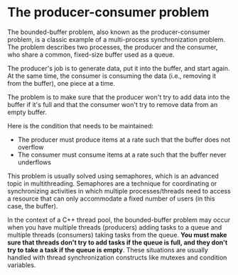 # The producer-consumer problem

The bounded-buffer problem, also known as the producer-consumer problem, is a classic example of a multi-process synchronization problem. The problem describes two processes, the producer and the consumer, who share a common, fixed-size buffer used as a queue.

The producer's job is to generate data, put it into the buffer, and start again. At the same time, the consumer is consuming the data (i.e., removing it from the buffer), one piece at a time.

The problem is to make sure that the producer won't try to add data into the buffer if it's full and that the consumer won't try to remove data from an empty buffer.

Here is the condition that needs to be maintained:

- The producer must produce items at a rate such that the buffer does not overflow
- The consumer must consume items at a rate such that the buffer never underflows

This problem is usually solved using semaphores, which is an advanced topic in multithreading. Semaphores are a technique for coordinating or synchronizing activities in which multiple processes/threads need to access a resource that can only accommodate a fixed number of users (in this case, the buffer).

In the context of a C++ thread pool, the bounded-buffer problem may occur when you have multiple threads (producers) adding tasks to a queue and multiple threads (consumers) taking tasks from the queue. **You must make sure that threads don't try to add tasks if the queue is full, and they don't try to take a task if the queue is empty**. These situations are usually handled with thread synchronization constructs like mutexes and condition variables.
